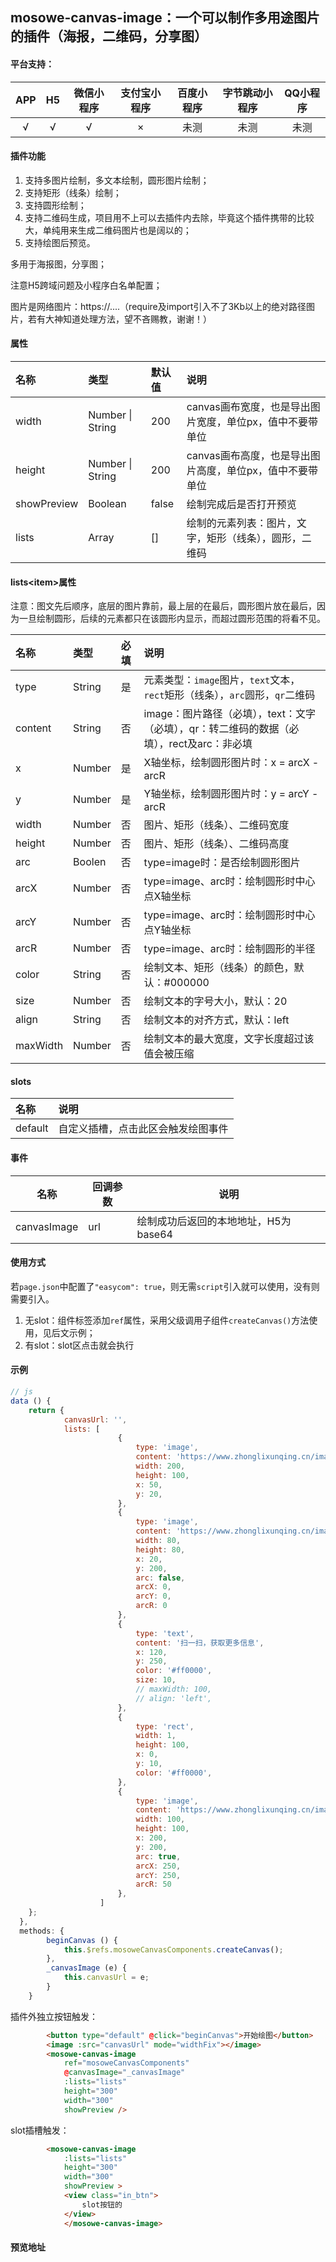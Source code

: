 ## mosowe-canvas-image：一个可以制作多用途图片的插件（海报，二维码，分享图）

#### 平台支持：

| APP  |  H5  | 微信小程序 | 支付宝小程序 | 百度小程序 | 字节跳动小程序 | QQ小程序 |
| :--: | :--: | :--------: | :----------: | :--------: | :------------: | :------: |
|  √   |  √   |     √      |      ×       |    未测    |      未测      |   未测   |

#### 插件功能

1. 支持多图片绘制，多文本绘制，圆形图片绘制；
2. 支持矩形（线条）绘制；
3. 支持圆形绘制；
4. 支持二维码生成，项目用不上可以去插件内去除，毕竟这个插件携带的比较大，单纯用来生成二维码图片也是阔以的；
5. 支持绘图后预览。

多用于海报图，分享图；

注意H5跨域问题及小程序白名单配置；

图片是网络图片：https://....（require及import引入不了3Kb以上的绝对路径图片，若有大神知道处理方法，望不吝赐教，谢谢！）

#### 属性

| 名称        | 类型             | 默认值 | 说明                                                     |
| :---------- | :--------------- | :----- | :------------------------------------------------------- |
| width       | Number \| String | 200    | canvas画布宽度，也是导出图片宽度，单位px，值中不要带单位 |
| height      | Number \| String | 200    | canvas画布高度，也是导出图片高度，单位px，值中不要带单位 |
| showPreview | Boolean          | false  | 绘制完成后是否打开预览                                   |
| lists       | Array            | []     | 绘制的元素列表：图片，文字，矩形（线条），圆形，二维码   |

#### lists\<item>属性

注意：图文先后顺序，底层的图片靠前，最上层的在最后，圆形图片放在最后，因为一旦绘制圆形，后续的元素都只在该圆形内显示，而超过圆形范围的将看不见。

| 名称     | 类型   | 必填 | 说明                                                         |
| :------- | :----- | :--- | :----------------------------------------------------------- |
| type     | String | 是   | 元素类型：`image`图片，`text`文本，`rect`矩形（线条），`arc`圆形，`qr`二维码 |
| content  | String | 否   | image：图片路径（必填），text：文字（必填），qr：转二维码的数据（必填），rect及arc：非必填 |
| x        | Number | 是   | X轴坐标，绘制圆形图片时：x = arcX - arcR                     |
| y        | Number | 是   | Y轴坐标，绘制圆形图片时：y = arcY - arcR                     |
| width    | Number | 否   | 图片、矩形（线条）、二维码宽度                               |
| height   | Number | 否   | 图片、矩形（线条）、二维码高度                               |
| arc      | Boolen | 否   | type=image时：是否绘制圆形图片                               |
| arcX     | Number | 否   | type=image、arc时：绘制圆形时中心点X轴坐标                   |
| arcY     | Number | 否   | type=image、arc时：绘制圆形时中心点Y轴坐标                   |
| arcR     | Number | 否   | type=image、arc时：绘制圆形的半径                            |
| color    | String | 否   | 绘制文本、矩形（线条）的颜色，默认：#000000                  |
| size     | Number | 否   | 绘制文本的字号大小，默认：20                                 |
| align    | String | 否   | 绘制文本的对齐方式，默认：left                               |
| maxWidth | Number | 否   | 绘制文本的最大宽度，文字长度超过该值会被压缩                 |

#### slots

| 名称    | 说明                               |
| :------ | :--------------------------------- |
| default | 自定义插槽，点击此区会触发绘图事件 |

#### 事件

| 名称        | 回调参数 | 说明                                 |
| ----------- | -------- | ------------------------------------ |
| canvasImage | url      | 绘制成功后返回的本地地址，H5为base64 |



#### 使用方式

若`page.json`中配置了`"easycom": true`，则无需`script`引入就可以使用，没有则需要引入。

1. 无slot：组件标签添加`ref`属性，采用父级调用子组件`createCanvas()`方法使用，见后文示例；
2. 有slot：slot区点击就会执行

#### 示例

```javascript
// js
data () {
    return {
			canvasUrl: '',
			lists: [
						{
							type: 'image',
							content: 'https://www.zhonglixunqing.cn/images/uniapp/1.jpg', 
							width: 200, 
							height: 100, 
							x: 50, 
							y: 20, 
						},
						{
							type: 'image',
							content: 'https://www.zhonglixunqing.cn/images/uniapp/2.jpg', 
							width: 80, 
							height: 80, 
							x: 20, 
							y: 200, 
							arc: false, 
							arcX: 0, 
							arcY: 0, 
							arcR: 0 
						},
						{
							type: 'text',
							content: '扫一扫，获取更多信息', 
							x: 120, 
							y: 250, 
							color: '#ff0000', 
							size: 10, 
							// maxWidth: 100, 
							// align: 'left', 
						},
						{
							type: 'rect',
							width: 1,
							height: 100,
							x: 0,
							y: 10,
							color: '#ff0000',
						},
						{
							type: 'image',
							content: 'https://www.zhonglixunqing.cn/images/uniapp/3.jpg', 
							width: 100, 
							height: 100, 
							x: 200, 
							y: 200, 
							arc: true, 
							arcX: 250, 
							arcY: 250, 
							arcR: 50 
						},
					]
    };
  },
  methods: {
		beginCanvas () {
			this.$refs.mosoweCanvasComponents.createCanvas();
		},
		_canvasImage (e) {
			this.canvasUrl = e;
		}
	}
```

插件外独立按钮触发：

```html
		<button type="default" @click="beginCanvas">开始绘图</button>
		<image :src="canvasUrl" mode="widthFix"></image>
		<mosowe-canvas-image 
			ref="mosoweCanvasComponents" 
			@canvasImage="_canvasImage" 
			:lists="lists" 
			height="300" 
			width="300"
			showPreview />
```

slot插槽触发：

```html
		<mosowe-canvas-image 
			:lists="lists" 
			height="300" 
			width="300"
			showPreview >
			<view class="in_btn">
				slot按钮的
			</view>
			</mosowe-canvas-image>
```

#### 预览地址

